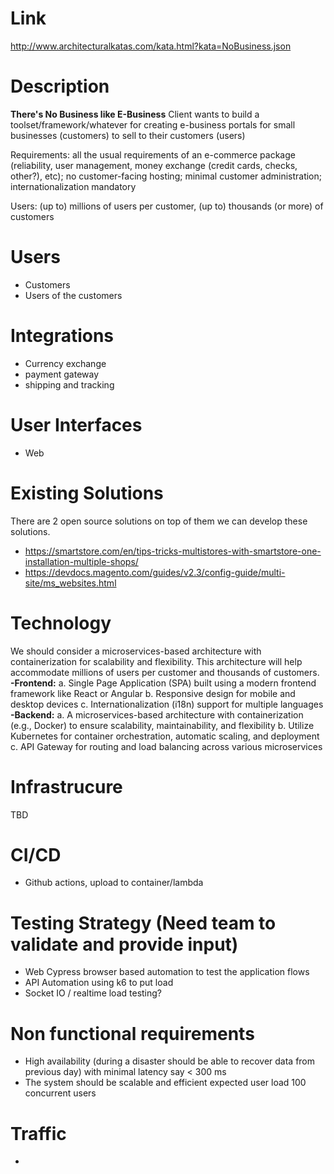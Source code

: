 # Link
http://www.architecturalkatas.com/kata.html?kata=NoBusiness.json

# Description
**There's No Business like E-Business**
Client wants to build a toolset/framework/whatever for creating e-business portals for small businesses (customers) to sell to their customers (users)

Requirements: all the usual requirements of an e-commerce package (reliability, user management, money exchange (credit cards, checks, other?), etc); no customer-facing hosting; minimal customer administration; internationalization mandatory

Users: (up to) millions of users per customer, (up to) thousands (or more) of customers


# Users
- Customers
- Users of the customers

# Integrations
- Currency exchange
- payment gateway
- shipping and tracking

# User Interfaces
- Web

# Existing Solutions
There are 2 open source solutions on top of them we can develop these solutions.

- https://smartstore.com/en/tips-tricks-multistores-with-smartstore-one-installation-multiple-shops/
- https://devdocs.magento.com/guides/v2.3/config-guide/multi-site/ms_websites.html

# Technology
We should consider a microservices-based architecture with containerization for scalability and flexibility. This architecture will help accommodate millions of users per customer and thousands of customers.
  **-Frontend:**
    a. Single Page Application (SPA) built using a modern frontend framework like React or Angular
    b. Responsive design for mobile and desktop devices
    c. Internationalization (i18n) support for multiple languages
   **-Backend:**
    a. A microservices-based architecture with containerization (e.g., Docker) to ensure scalability, maintainability, and flexibility
    b. Utilize Kubernetes for container orchestration, automatic scaling, and deployment
    c. API Gateway for routing and load balancing across various microservices

# Infrastrucure
TBD

# CI/CD
- Github actions, upload to container/lambda

# Testing Strategy (Need team to validate and provide input)
- Web Cypress browser based automation to test the application flows
- API Automation using k6 to put load
- Socket IO / realtime load testing?

# Non functional requirements
- High availability (during a disaster should be able to recover data from previous day) with minimal latency say < 300 ms
- The system should be scalable and efficient expected user load 100 concurrent users

# Traffic
- 



